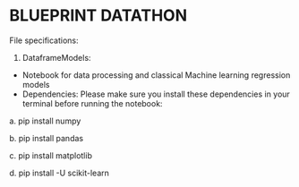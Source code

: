 # BLUEPRINT DATATHON

File specifications:

1. DataframeModels:
- Notebook for data processing and classical Machine learning regression models
- Dependencies:
Please make sure you install these dependencies in your terminal before running the notebook:

a. pip install numpy

b. pip install pandas

c. pip install matplotlib

d. pip install -U scikit-learn
